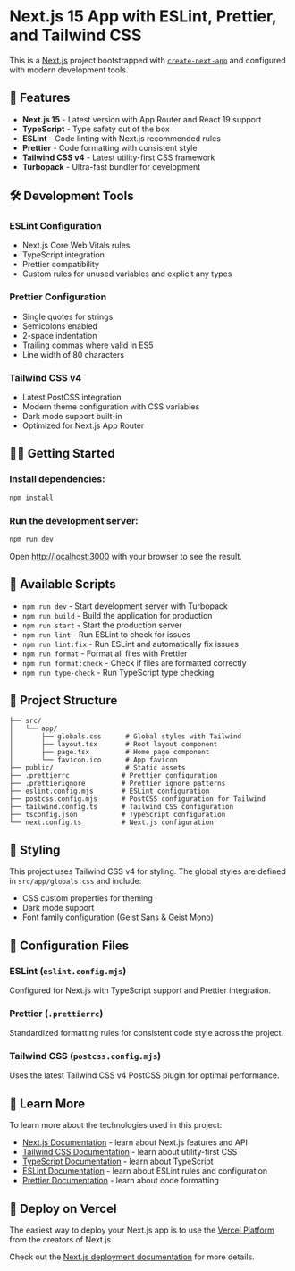 # Next.js 15 App with ESLint, Prettier, and Tailwind CSS

This is a [Next.js](https://nextjs.org/) project bootstrapped with [`create-next-app`](https://github.com/vercel/next.js/tree/canary/packages/create-next-app) and configured with modern development tools.

## 🚀 Features

- **Next.js 15** - Latest version with App Router and React 19 support
- **TypeScript** - Type safety out of the box
- **ESLint** - Code linting with Next.js recommended rules
- **Prettier** - Code formatting with consistent style
- **Tailwind CSS v4** - Latest utility-first CSS framework
- **Turbopack** - Ultra-fast bundler for development

## 🛠️ Development Tools

### ESLint Configuration

- Next.js Core Web Vitals rules
- TypeScript integration
- Prettier compatibility
- Custom rules for unused variables and explicit any types

### Prettier Configuration

- Single quotes for strings
- Semicolons enabled
- 2-space indentation
- Trailing commas where valid in ES5
- Line width of 80 characters

### Tailwind CSS v4

- Latest PostCSS integration
- Modern theme configuration with CSS variables
- Dark mode support built-in
- Optimized for Next.js App Router

## 🏃‍♂️ Getting Started

### Install dependencies:

```bash
npm install
```

### Run the development server:

```bash
npm run dev
```

Open [http://localhost:3000](http://localhost:3000) with your browser to see the result.

## 📜 Available Scripts

- `npm run dev` - Start development server with Turbopack
- `npm run build` - Build the application for production
- `npm run start` - Start the production server
- `npm run lint` - Run ESLint to check for issues
- `npm run lint:fix` - Run ESLint and automatically fix issues
- `npm run format` - Format all files with Prettier
- `npm run format:check` - Check if files are formatted correctly
- `npm run type-check` - Run TypeScript type checking

## 📁 Project Structure

```
├── src/
│   └── app/
│       ├── globals.css      # Global styles with Tailwind
│       ├── layout.tsx       # Root layout component
│       ├── page.tsx         # Home page component
│       └── favicon.ico      # App favicon
├── public/                  # Static assets
├── .prettierrc             # Prettier configuration
├── .prettierignore         # Prettier ignore patterns
├── eslint.config.mjs       # ESLint configuration
├── postcss.config.mjs      # PostCSS configuration for Tailwind
├── tailwind.config.ts      # Tailwind CSS configuration
├── tsconfig.json           # TypeScript configuration
└── next.config.ts          # Next.js configuration
```

## 🎨 Styling

This project uses Tailwind CSS v4 for styling. The global styles are defined in `src/app/globals.css` and include:

- CSS custom properties for theming
- Dark mode support
- Font family configuration (Geist Sans & Geist Mono)

## 🔧 Configuration Files

### ESLint (`eslint.config.mjs`)

Configured for Next.js with TypeScript support and Prettier integration.

### Prettier (`.prettierrc`)

Standardized formatting rules for consistent code style across the project.

### Tailwind CSS (`postcss.config.mjs`)

Uses the latest Tailwind CSS v4 PostCSS plugin for optimal performance.

## 📖 Learn More

To learn more about the technologies used in this project:

- [Next.js Documentation](https://nextjs.org/docs) - learn about Next.js features and API
- [Tailwind CSS Documentation](https://tailwindcss.com/docs) - learn about utility-first CSS
- [TypeScript Documentation](https://www.typescriptlang.org/docs/) - learn about TypeScript
- [ESLint Documentation](https://eslint.org/docs/) - learn about ESLint rules and configuration
- [Prettier Documentation](https://prettier.io/docs/) - learn about code formatting

## 🚀 Deploy on Vercel

The easiest way to deploy your Next.js app is to use the [Vercel Platform](https://vercel.com/new?utm_medium=default-template&filter=next.js&utm_source=create-next-app&utm_campaign=create-next-app-readme) from the creators of Next.js.

Check out the [Next.js deployment documentation](https://nextjs.org/docs/deployment) for more details.
